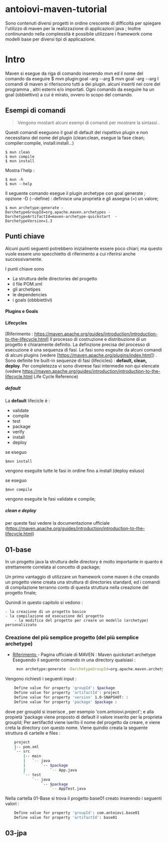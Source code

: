 # antoiovi-maven-tutorial

Sono contenuti diversi progetti in ordine crescente di difficoltà per spiegare l'utilizzo di maven per la realizzazione di applicazioni java ;
Inoltre continunando nella complessità è possibile utilizzare i framework come modelli base per diversi tipi di applicazione.


# Intro

Maven si esegue da riga di comando inserendo mvn ed il nome del comando da eseguire
$ mvn plugin:goal  -arg --arg
$ mvn goal -arg --arg
I comandi di maven si riferiscono tutti a dei plugin. alcuni inseriti nel core del programma , altri esterni e/o importati.
Ogni comando da eseguire ha un goal (obbiettivo) a cui è mirato, ovvero lo scopo del comando.
## Esempi di comandi
>Vengono mostarti alcuni esempi di comandi per mostrare la sintassi .

Questi comandi eseguono il goal di default del rispettivo plugin e non necessitano del nome del plugin (clean:clean, esegue la fase clean; compiler:compile, install:install...)

    $ mvn clean
    $ mvn compile
    $ mvn install
Mostra l'help :

    $ mvn -h
    $ mvn --help
    
Il seguente comando esegue il plugin archetype con goal generate ; opzione  -D (--define) : definisce una proprietà e gli assegna (=) un valore;

    $ mvn archetype:generate -DarchetypeGroupId=org.apache.maven.archetypes -DarchetypeArtifactId=maven-archetype-quickstart  -DarchetypeVersion=1.3
    
 
## Punti chiave
Alcuni punti seguenti potrebbero inizialmente essere poco chiari; ma questo vuole essere uno specchietto di riferimento a cui riferirsi anche successivamente.

I punti chiave sono
* La struttura delle directories del progetto
* il file POM.xml
* gli archetipes
* le dependencies
* i goals (obbbiettivi)

#### Plugins e Goals

#### Lifecycles
[Riferimento : https://maven.apache.org/guides/introduction/introduction-to-the-lifecycle.html]
Il processo di costruzione e distribuzione di un progetto è chiaramente definito.
La definzione precisa del processo di esecuzione è una sequenza di fasi.
Le fasi sono esgeuite da alcuni comandi di alcuni plugins (vedere [https://maven.apache.org/plugins/index.html]) .
Sono definite tre built-in sequenze di fasi (lifecicles) : **default, clean, deploy**.
Per completezza vi sono diverese fasi intermedie non qui elencate (vedere https://maven.apache.org/guides/introduction/introduction-to-the-lifecycle.html Life Cycle Reference)

##### default
La **default** lifecicle è :
- validate
- compile
- test
- package
- verify
- install
- deploy

se eseguo

    $mvn install

vengono eseguite tutte le fasi in ordine fino a install (deploy esluso)

se eseguo 

    $mvn compile

vengono eseguite le fasi validate e compile;

##### clean e deploy

per queste fasi vedere la documentazione ufficiale (https://maven.apache.org/guides/introduction/introduction-to-the-lifecycle.html)






## 01-base
In un progetto java la struttura delle directory è molto importante in quanto è strettamente correlata al concetto di package;

Un primo vantaggio di utilizzare un framework come maven è che creando un progetto viene creata una struttura di directories standard, ed i comandi di compilazione terranno conto di questa struttura nella creazione del progetto finale;

Qunindi in questo capitolo si vedono : 
    
	- la creazione di un progetto basico
	- la compilazione ed esecuzione del progetto
        - la modifica del progetto per creare un modello (archetype) personalizzato
    
### Creazione del più semplice progetto (del più semplice archetype)
* [Riferimento ](https://maven.apache.org/archetypes/maven-archetype-quickstart/) - Pagina ufficiale di MAVEN : Maven quickstart archetype
Eseguendo il seguente comando in una directory qualsiasi :
```sh
     mvn archetype:generate -DarchetypeGroupId=org.apache.maven.archetypes -DarchetypeArtifactId=maven-archetype-quickstart  -DarchetypeVersion=1.3
```
Vengono richiesti i seguenti input :
```sh
    Define value for property 'groupId': $package
    Define value for property 'artifactId': project
    Define value for property 'version' 1.0-SNAPSHOT: : 
    Define value for property 'package' $package : 
```
dove per groupId si inserisce , per esempio 'com.antoiovi.project'; e  alla propietà 'package viene proposto di default il valore inserito per la proprieta groupId;
Per aertifactId viene iserito il nome del progetto da creare, e viene creta la directory con questo nome.
Viene quindio creata la seguente struttura di cartelle e files :

```sh
    project
    |-- pom.xml
    `-- src
        |-- main
        |   `-- java
        |       `-- $package
        |           `-- App.java
        `-- test
            `-- java
                `-- $package
                    `-- AppTest.java
```

Nella cartella 01-Base si trova il progetto base01 creato inserendo i seguenti valori :
```sh
    Define value for property 'groupId': com.antoiovi.base01
    Define value for property 'artifactId': base01
```


## 03-jpa
